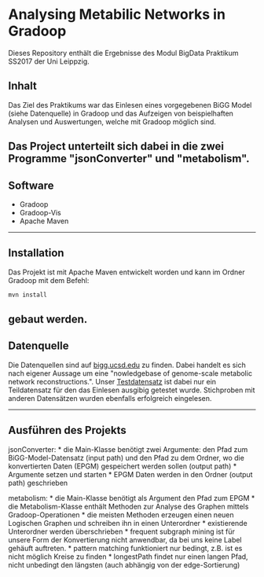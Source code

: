 # Analysing Metabilic Networks in Gradoop
Dieses Repository enthält die  Ergebnisse des Modul BigData Praktikum SS2017 der Uni Leippzig.

## Inhalt
Das Ziel des Praktikums war das Einlesen eines vorgegebenen BiGG Model (siehe Datenquelle) in Gradoop und das Aufzeigen von beispielhaften Analysen und Auswertungen, welche mit Gradoop möglich sind. 

Das Project unterteilt sich dabei in die zwei Programme "jsonConverter" und "metabolism". 
----

## Software
* Gradoop
* Gradoop-Vis
* Apache Maven
----
## Installation
Das Projekt ist mit Apache Maven entwickelt worden und kann im Ordner Gradoop mit dem Befehl:
```sh
mvn install
```
gebaut werden.
----
## Datenquelle
Die Datenquellen sind auf [bigg.ucsd.edu](http://bigg.ucsd.edu/) zu finden. Dabei handelt es sich nach eigener Aussage um eine "nowledgebase of genome-scale metabolic network reconstructions.". Unser [Testdatensatz](http://bigg.ucsd.edu/models/iAB_RBC_283) ist dabei nur ein Teildatensatz für den das Einlesen ausgibig getestet wurde. Stichproben mit anderen Datensätzen wurden ebenfalls erfolgreich eingelesen.

----
## Ausführen des Projekts

jsonConverter:
	* die Main-Klasse benötigt zwei Argumente: den Pfad zum BiGG-Model-Datensatz (input path) 
	  und den Pfad zu dem Ordner, wo die konvertierten Daten (EPGM) gespeichert werden sollen (output path)
	*  Argumente setzen und starten
	*  EPGM Daten werden in den Ordner (output path) geschrieben
	
metabolism:
	*  die Main-Klasse benötigt als Argument den Pfad zum EPGM
	*  die Metabolism-Klasse enthält Methoden zur Analyse des Graphen mittels Gradoop-Operationen
	*  die meisten Methoden erzeugen einen neuen Logischen Graphen und schreiben ihn in einen Unterordner
	*  existierende Unterordner werden überschrieben
	*  frequent subgraph mining ist für unsere Form der Konvertierung nicht anwendbar, da bei uns keine Label gehäuft 		  auftreten.
	*  pattern matching funktioniert nur bedingt, z.B. ist es nicht möglich Kreise zu finden
	*  longestPath findet nur einen langen Pfad, nicht unbedingt den längsten (auch abhängig von der edge-Sortierung)

